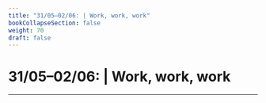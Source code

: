 ```yaml
---
title: "31/05–02/06: | Work, work, work"
bookCollapseSection: false
weight: 70
draft: false
---
```


# 31/05–02/06: | Work, work, work

---

